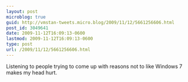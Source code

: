 ```yaml
---
layout: post
microblog: true
guid: http://vmstan-tweets.micro.blog/2009/11/12/5661256606.html
post_id: 3049641
date: 2009-11-12T16:09:13-0600
lastmod: 2009-11-12T16:09:13-0600
type: post
url: /2009/11/12/5661256606.html
---
```

Listening to people trying to come up with reasons not to like Windows 7 makes my head hurt.
